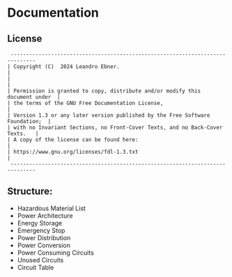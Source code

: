 # Documentation

## License

```
 ------------------------------------------------------------------------------
| Copyright (C)  2024 Leandro Ebner.                                           |
|                                                                              |
| Permission is granted to copy, distribute and/or modify this document under  |
| the terms of the GNU Free Documentation License,                             |
| Version 1.3 or any later version published by the Free Software Foundation;  |
| with no Invariant Sections, no Front-Cover Texts, and no Back-Cover Texts.   |
| A copy of the license can be found here:                                     |
| https://www.gnu.org/licenses/fdl-1.3.txt                                     |
 ------------------------------------------------------------------------------
```



## Structure: 
- Hazardous Material List
- Power Architecture
- Energy Storage
- Emergency Stop
- Power Distribution
- Power Conversion
- Power Consuming Circuits
- Unused Circuits
- Circuit Table

